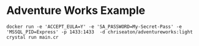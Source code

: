 # Adventure Works Example

```
docker run -e 'ACCEPT_EULA=Y' -e 'SA_PASSWORD=My-Secret-Pass' -e 'MSSQL_PID=Express' -p 1433:1433  -d chriseaton/adventureworks:light
crystal run main.cr
```
